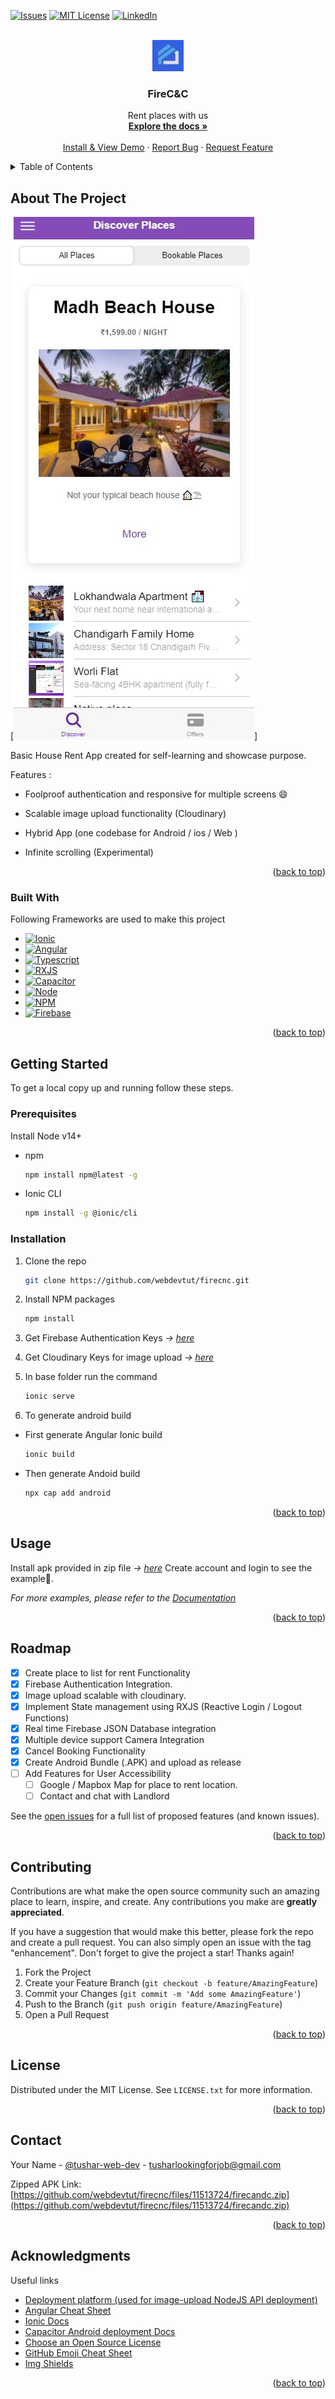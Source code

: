 <a name="readme-top"></a>

[![Issues][issues-shield]][issues-url]
[![MIT License][license-shield]][license-url]
[![LinkedIn][linkedin-shield]][linkedin-url]

<!-- PROJECT LOGO -->
<br />
<div align="center">
  <a href="https://github.com/webdevtut/firecnc">
    <img src="screenshots/logo.jpg" alt="Logo" width="50" height="50">
  </a>

  <h3 align="center">FireC&C</h3>

  <p align="center">
    Rent places with us
    <br />
    <a href="https://github.com/webdevtut/firecnc/blob/master/README.md"><strong>Explore the docs »</strong></a>
    <br />
    <br />
    <a href="https://github.com/webdevtut/firecnc/files/11513724/firecandc.zip">Install & View Demo</a>
    ·
    <a href="https://github.com/webdevtut/firecnc/issues">Report Bug</a>
    ·
    <a href="https://github.com/webdevtut/firecnc/issues">Request Feature</a>
  </p>
</div>

<!-- TABLE OF CONTENTS -->
<details>
  <summary>Table of Contents</summary>
  <ol>
    <li>
      <a href="#about-the-project">About The Project</a>
      <ul>
        <li><a href="#built-with">Built With</a></li>
      </ul>
    </li>
    <li>
      <a href="#getting-started">Getting Started</a>
      <ul>
        <li><a href="#prerequisites">Prerequisites</a></li>
        <li><a href="#installation">Installation</a></li>
      </ul>
    </li>
    <li><a href="#usage">Usage</a></li>
    <li><a href="#roadmap">Roadmap</a></li>
    <li><a href="#contributing">Contributing</a></li>
    <li><a href="#license">License</a></li>
    <li><a href="#contact">Contact</a></li>
    <li><a href="#acknowledgments">Acknowledgments</a></li>
  </ol>
</details>

<!-- ABOUT THE PROJECT -->

## About The Project

[![firecnc Screen Shot][product-screenshot]]

Basic House Rent App created for self-learning and showcase purpose.

Features :

- Foolproof authentication and responsive for multiple screens :smile:

- Scalable image upload functionality (Cloudinary)

- Hybrid App (one codebase for Android / ios / Web )

- Infinite scrolling (Experimental)

<p align="right">(<a href="#readme-top">back to top</a>)</p>

### Built With

Following Frameworks are used to make this project

- [![Ionic][Ionic.io]][Ionic-url]
- [![Angular][Angular.io]][Angular-url]
- [![Typescript][Typescript.io]][Typescript-url]
- [![RXJS][RXJS.io]][RXJS-url]
- [![Capacitor][Capacitor.io]][Capacitor-url]
- [![Node][Node.io]][Node-url]
- [![NPM][NPM.io]][NPM-url]
- [![Firebase][Firebase.io]][Firebase-url]

<p align="right">(<a href="#readme-top">back to top</a>)</p>

<!-- GETTING STARTED -->

## Getting Started

To get a local copy up and running follow these steps.

### Prerequisites

Install Node v14+

- npm

  ```sh
  npm install npm@latest -g
  ```

- Ionic CLI

  ```sh
  npm install -g @ionic/cli
  ```

### Installation

1. Clone the repo

   ```sh
   git clone https://github.com/webdevtut/firecnc.git
   ```

2. Install NPM packages

   ```sh
   npm install
   ```

3. Get Firebase Authentication Keys _&rarr; [here](https://firebase.google.com/docs/auth)_

4. Get Cloudinary Keys for image upload _&rarr; [here](https://cloudinary.com/developers)_

5. In base folder run the command

   ```sh
   ionic serve
   ```

6. To generate android build

- First generate Angular Ionic build

  ```sh
  ionic build
  ```
- Then generate Andoid build

  ```sh
  npx cap add android
  ```

<p align="right">(<a href="#readme-top">back to top</a>)</p>

<!-- USAGE EXAMPLES -->

## Usage

Install apk provided in zip file _&rarr; [here](https://github.com/webdevtut/firecnc/files/11513724/firecandc.zip)_ Create account and login to see the example🤗.

_For more examples, please refer to the [Documentation](https://github.com/webdevtut/firecnc/blob/master/README.md)_

<p align="right">(<a href="#readme-top">back to top</a>)</p>

<!-- ROADMAP -->

## Roadmap

- [x] Create place to list for rent Functionality
- [x] Firebase Authentication Integration.
- [x] Image upload scalable with cloudinary.
- [x] Implement State management using RXJS (Reactive Login / Logout Functions)
- [x] Real time Firebase JSON Database integration
- [x] Multiple device support Camera Integration
- [x] Cancel Booking Functionality
- [x] Create Android Bundle (.APK) and upload as release
- [ ] Add Features for User Accessibility
  - [ ] Google / Mapbox Map for place to rent location.
  - [ ] Contact and chat with Landlord

See the [open issues](https://github.com/webdevtut/firecnc/issues) for a full list of proposed features (and known issues).

<p align="right">(<a href="#readme-top">back to top</a>)</p>

<!-- CONTRIBUTING -->

## Contributing

Contributions are what make the open source community such an amazing place to learn, inspire, and create. Any contributions you make are **greatly appreciated**.

If you have a suggestion that would make this better, please fork the repo and create a pull request. You can also simply open an issue with the tag "enhancement".
Don't forget to give the project a star! Thanks again!

1. Fork the Project
2. Create your Feature Branch (`git checkout -b feature/AmazingFeature`)
3. Commit your Changes (`git commit -m 'Add some AmazingFeature'`)
4. Push to the Branch (`git push origin feature/AmazingFeature`)
5. Open a Pull Request

<p align="right">(<a href="#readme-top">back to top</a>)</p>

<!-- LICENSE -->

## License

Distributed under the MIT License. See `LICENSE.txt` for more information.

<p align="right">(<a href="#readme-top">back to top</a>)</p>

<!-- CONTACT -->

## Contact

Your Name - [@tushar-web-dev](https://linkedin.com/in/tushar-web-dev/) - tusharlookingforjob@gmail.com

Zipped APK Link: [https://github.com/webdevtut/firecnc/files/11513724/firecandc.zip](https://github.com/webdevtut/firecnc/files/11513724/firecandc.zip)

<p align="right">(<a href="#readme-top">back to top</a>)</p>

<!-- ACKNOWLEDGMENTS -->

## Acknowledgments

Useful links

- [Deployment platform (used for image-upload NodeJS API deployment)](https://www.cyclic.sh/)
- [Angular Cheat Sheet](https://angular.io/guide/cheatsheet)
- [Ionic Docs](https://ionicframework.com/docs)
- [Capacitor Android deployment Docs](https://capacitorjs.com/docs/android)
- [Choose an Open Source License](https://choosealicense.com)
- [GitHub Emoji Cheat Sheet](https://www.webpagefx.com/tools/emoji-cheat-sheet)
- [Img Shields](https://shields.io)

<p align="right">(<a href="#readme-top">back to top</a>)</p>

<!-- MARKDOWN LINKS & IMAGES -->

[issues-shield]: https://img.shields.io/github/issues/webdevtut/firecnc.svg?style=for-the-badge
[issues-url]: https://github.com/webdevtut/firecnc/issues
[license-shield]: https://img.shields.io/github/license/webdevtut/firecnc.svg?style=for-the-badge
[license-url]: https://github.com/webdevtut/firecnc/blob/master/LICENSE.txt
[linkedin-shield]: https://img.shields.io/badge/-LinkedIn-black.svg?style=for-the-badge&logo=linkedin&colorB=555
[linkedin-url]: https://linkedin.com/in/tushar-web-dev/
[product-screenshot]: screenshots/product_screenshot.JPG
[Node.io]: https://img.shields.io/badge/Node.js-339933?style=for-the-badge&logo=nodedotjs&logoColor=white
[Node-url]: https://nodejs.org/
[Ionic.io]: https://img.shields.io/badge/Ionic-3880FF?style=for-the-badge&logo=ionic&logoColor=white
[Ionic-url]: https://ionicframework.com/
[Angular.io]: https://img.shields.io/badge/angular-DD0031?style=for-the-badge&logo=angular&logoColor=white
[Angular-url]: https://angular.io/
[Typescript.io]: https://img.shields.io/badge/typescript-3178C6?style=for-the-badge&logo=typescript&logoColor=white
[Typescript-url]: https://www.typescriptlang.org/
[Capacitor.io]: https://img.shields.io/badge/capacitor-119EFF?style=for-the-badge&logo=capacitor&logoColor=white
[Capacitor-url]: https://capacitorjs.com/
[RXJS.io]: https://img.shields.io/badge/RXJS-B7178C?style=for-the-badge&logo=reactivex&logoColor=white
[RXJS-url]: https://rxjs.dev/
[NPM.io]: https://img.shields.io/badge/npm-CB3837?style=for-the-badge&logo=npm&logoColor=white
[NPM-url]: https://www.npmjs.com/
[Firebase.io]: https://img.shields.io/badge/firebase-FFCA28?style=for-the-badge&logo=firebase&logoColor=white
[Firebase-url]: https://firebase.google.com/
